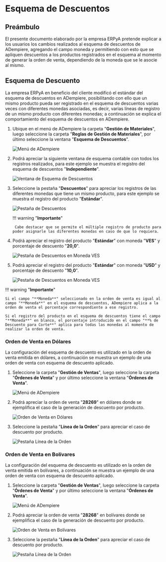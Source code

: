# **Esquema de Descuentos**

## **Preámbulo**

El presente documento elaborado por la empresa ERPyA pretende explicar a los usuarios los cambios realizados al esquema de descuentos de ADempiere, agregando el campo moneda y permitiendo con esto que se apliquen descuentos a los productos registrados en el esquema al momento de generar la orden de venta, dependiendo de la moneda que se le asocie al mismo. 

## **Esquema de Descuento**

La empresa ERPyA en beneficio del cliente modificó el estándar del esquema de descuentos en ADempiere, posibilitando con ello que un mismo producto pueda ser registrado en el esquema de descuentos varias veces con diferentes monedas asociadas, es decir, varias líneas de registro de un mismo producto con diferentes monedas; a continuación se explica el comportamiento del esquema de descuentos en ADempiere.

1. Ubique en el menú de ADempiere la carpeta "**Gestión de Materiales**", luego seleccione la carpeta "**Reglas de Gestión de Materiales**", por último seleccione la ventana "**Esquema de Descuentos**".

    ![Menú de ADempiere](../resources/menu.png "Menú de ADempiere")

1. Podrá apreciar la siguiente ventana de esquema contable con todos los registros realizados, para este ejemplo se muestra el registro del esquema de descuentos "**Independiente**".

    ![Ventana de Esquema de Descuentos](../resources/ventana.png "Ventana de Esquema de Descuentos")

1. Seleccione la pestaña "**Descuentos**" para apreciar los registros de las diferentes monedas que tiene un mismo producto, para este ejemplo se muestra el registro del producto "**Estándar**".

    ![Pestaña de Descuentos](../resources/pest.png "Pestaña de Descuentos")

    !!! warning "**Importante**"

        Cabe destacar que se permite el múltiple registro de producto para poder asignarle las diferentes monedas en caso de que lo requiera.

1. Podrá apreciar el registro del producto "**Estándar**" con moneda "**VES**" y porcentaje de descuento "**20,0**".

    ![Pestaña de Descuentos en Moneda VES](../resources/descuentoves.png "Pestaña de Descuentos en Moneda VES")

1. Podrá apreciar el registro del producto "**Estándar**" con moneda "**USD**" y porcentaje de descuento "**10,0**".

    ![Pestaña de Descuentos en Moneda VES](../resources/descuentodolar.png "Pestaña de Descuentos en Moneda VES")

!!! warning "**Importante**"

    Si el campo "**Moneda**" seleccionado en la orden de venta es igual al campo "**Moneda**" en el esquema de descuentos, ADempiere aplica a la orden de venta el porcentaje correspondiente a ese registro. 
    
    Si el registro del producto en el esquema de descuentos tiene el campo "**Moneda**" en blanco, el porcentaje introducido en el campo "**% de Descuento para Corte**" aplica para todas las monedas al momento de realizar la orden de venta. 

### **Orden de Venta en Dólares**

La configuración del esquema de descuento es utilizado en la orden de venta emitida en dólares, a continuación se muestra un ejemplo de una orden de venta con esquema de descuento aplicado.

1. Seleccione la carpeta "**Gestión de Ventas**", luego seleccione la carpeta "**Órdenes de Venta**" y por último seleccione la ventana "**Órdenes de Venta**".

    ![Menú de ADempiere](../resources/menuorden.png "Menú de ADempiere")

1. Podrá apreciar la orden de venta "**28269**" en dólares donde se ejemplifica el caso de la generación de descuento por producto.

    ![Orden de Venta en Dólares](../resources/ordendolar.png "Orden de Venta en Dólares")

1. Seleccione la pestaña "**Línea de la Orden**" para apreciar el caso de descuento por producto.

    ![Pestaña Línea de la Orden](../resources/pestdolar.png "Pestaña Línea de la Orden")

### **Orden de Venta en Bolívares**

La configuración del esquema de descuento es utilizado en la orden de venta emitida en bolívares, a continuación se muestra un ejemplo de una orden de venta con esquema de descuento aplicado.

1. Seleccione la carpeta "**Gestión de Ventas**", luego seleccione la carpeta "**Órdenes de Venta**" y por último seleccione la ventana "**Órdenes de Venta**".

    ![Menú de ADempiere](../resources/menuorden.png "Menú de ADempiere")

1. Podrá apreciar la orden de venta "**28268**" en bolívares donde se ejemplifica el caso de la generación de descuento por producto.

    ![Orden de Venta en Bolívares](../resources/ordenves.png "Orden de Venta en Bolívares")

1. Seleccione la pestaña "**Línea de la Orden**" para apreciar el caso de descuento por producto.

    ![Pestaña Línea de la Orden](../resources/pestves.png "Pestaña Línea de la Orden")
